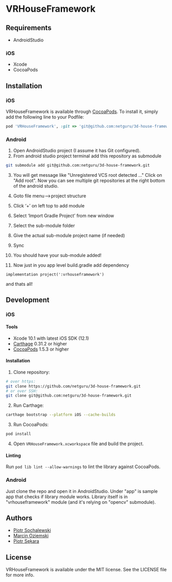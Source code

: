 # VRHouseFramework

## Requirements

* AndroidStudio

### iOS

* Xcode
* CocoaPods

## Installation

### iOS

VRHouseFramework is available through [CocoaPods](https://cocoapods.org). To install
it, simply add the following line to your Podfile:

```ruby
pod 'VRHouseFramework', :git => 'git@github.com:netguru/3d-house-framework.git', :inhibit_warnings => true
```

### Android

1. Open AndroidStudio project (I assume it has Git configured).
2. From android studio project terminal add this repository as submodule 
```bash
git submodule add git@github.com:netguru/3d-house-framework.git
```

3. You will get message like "Unregistered VCS root detected ..."
Click on "Add root".
Now you can see multiple git repositories at the right bottom of the android studio.

4. Goto file menu —> project structure
5. Click ‘+’ on left top to add module
6. Select ‘Import Gradle Project’ from new window
7. Select the sub-module folder
8. Give the actual sub-module project name (if needed)
9. Sync 
10. You should have your sub-module added!
11. Now just in you app level build.gradle add dependency 
```
implementation project(':vrhouseframework')
```
and thats all!


## Development

### iOS

#### Tools

* Xcode 10.1 with latest iOS SDK (12.1)
* [Carthage](https://github.com/Carthage/Carthage) 0.31.2 or higher
* [CocoaPods](https://github.com/CocoaPods/CocoaPods) 1.5.3 or higher

#### Installation

1. Clone repository:

```bash
# over https:
git clone https://github.com/netguru/3d-house-framework.git
# or over SSH:
git clone git@github.com:netguru/3d-house-framework.git
```

2. Run Carthage:

```bash
carthage bootstrap --platform iOS --cache-builds
```

3. Run CocoaPods:

```bash
pod install
```

4. Open `VRHouseFramework.xcworkspace` file and build the project.

#### Linting

Run `pod lib lint --allow-warnings` to lint the library against CocoaPods.

### Android

Just clone the repo and open it in AndroidStudio.
Under "app" is sample app that checks if library module works.
Library itself is in "vrhouseframework" module (and it's relying on "opencv" submodule).

## Authors
* [Piotr Sochalewski](mailto:piotr.sochalewski@netguru.co)
* [Marcin Oziemski](mailto:marcin.oziemski@netguru.co)
* [Piotr Sękara](mailto:piotr.sekara@netguru.co)

## License

VRHouseFramework is available under the MIT license. See the LICENSE file for more info.

